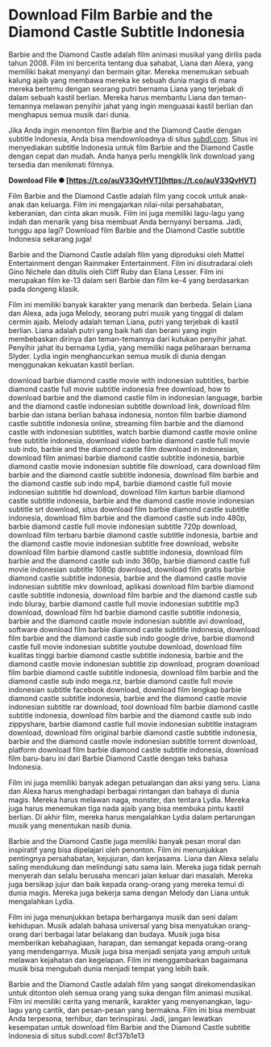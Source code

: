 
 
# Download Film Barbie and the Diamond Castle Subtitle Indonesia
 
Barbie and the Diamond Castle adalah film animasi musikal yang dirilis pada tahun 2008. Film ini bercerita tentang dua sahabat, Liana dan Alexa, yang memiliki bakat menyanyi dan bermain gitar. Mereka menemukan sebuah kalung ajaib yang membawa mereka ke sebuah dunia magis di mana mereka bertemu dengan seorang putri bernama Liana yang terjebak di dalam sebuah kastil berlian. Mereka harus membantu Liana dan teman-temannya melawan penyihir jahat yang ingin menguasai kastil berlian dan menghapus semua musik dari dunia.
 
Jika Anda ingin menonton film Barbie and the Diamond Castle dengan subtitle Indonesia, Anda bisa mendownloadnya di situs [subdl.com](https://subdl.com/subtitle/sd2062/barbie-and-the-diamond-castle/indonesian). Situs ini menyediakan subtitle Indonesia untuk film Barbie and the Diamond Castle dengan cepat dan mudah. Anda hanya perlu mengklik link download yang tersedia dan menikmati filmnya.
 
**Download File ✺ [https://t.co/auV33QvHVT](https://t.co/auV33QvHVT)**


 
Film Barbie and the Diamond Castle adalah film yang cocok untuk anak-anak dan keluarga. Film ini mengajarkan nilai-nilai persahabatan, keberanian, dan cinta akan musik. Film ini juga memiliki lagu-lagu yang indah dan menarik yang bisa membuat Anda bernyanyi bersama. Jadi, tunggu apa lagi? Download film Barbie and the Diamond Castle subtitle Indonesia sekarang juga!

Barbie and the Diamond Castle adalah film yang diproduksi oleh Mattel Entertainment dengan Rainmaker Entertainment. Film ini disutradarai oleh Gino Nichele dan ditulis oleh Cliff Ruby dan Elana Lesser. Film ini merupakan film ke-13 dalam seri Barbie dan film ke-4 yang berdasarkan pada dongeng klasik.
 
Film ini memiliki banyak karakter yang menarik dan berbeda. Selain Liana dan Alexa, ada juga Melody, seorang putri musik yang tinggal di dalam cermin ajaib. Melody adalah teman Liana, putri yang terjebak di kastil berlian. Liana adalah putri yang baik hati dan berani yang ingin membebaskan dirinya dan teman-temannya dari kutukan penyihir jahat. Penyihir jahat itu bernama Lydia, yang memiliki naga peliharaan bernama Slyder. Lydia ingin menghancurkan semua musik di dunia dengan menggunakan kekuatan kastil berlian.
 
download barbie diamond castle movie with indonesian subtitles,  barbie diamond castle full movie subtitle indonesia free download,  how to download barbie and the diamond castle film in indonesian language,  barbie and the diamond castle indonesian subtitle download link,  download film barbie dan istana berlian bahasa indonesia,  nonton film barbie diamond castle subtitle indonesia online,  streaming film barbie and the diamond castle with indonesian subtitles,  watch barbie diamond castle movie online free subtitle indonesia,  download video barbie diamond castle full movie sub indo,  barbie and the diamond castle film download in indonesian,  download film animasi barbie diamond castle subtitle indonesia,  barbie diamond castle movie indonesian subtitle file download,  cara download film barbie and the diamond castle subtitle indonesia,  download film barbie and the diamond castle sub indo mp4,  barbie diamond castle full movie indonesian subtitle hd download,  download film kartun barbie diamond castle subtitle indonesia,  barbie and the diamond castle movie indonesian subtitle srt download,  situs download film barbie diamond castle subtitle indonesia,  download film barbie and the diamond castle sub indo 480p,  barbie diamond castle full movie indonesian subtitle 720p download,  download film terbaru barbie diamond castle subtitle indonesia,  barbie and the diamond castle movie indonesian subtitle free download,  website download film barbie diamond castle subtitle indonesia,  download film barbie and the diamond castle sub indo 360p,  barbie diamond castle full movie indonesian subtitle 1080p download,  download film gratis barbie diamond castle subtitle indonesia,  barbie and the diamond castle movie indonesian subtitle mkv download,  aplikasi download film barbie diamond castle subtitle indonesia,  download film barbie and the diamond castle sub indo bluray,  barbie diamond castle full movie indonesian subtitle mp3 download,  download film hd barbie diamond castle subtitle indonesia,  barbie and the diamond castle movie indonesian subtitle avi download,  software download film barbie diamond castle subtitle indonesia,  download film barbie and the diamond castle sub indo google drive,  barbie diamond castle full movie indonesian subtitle youtube download,  download film kualitas tinggi barbie diamond castle subtitle indonesia,  barbie and the diamond castle movie indonesian subtitle zip download,  program download film barbie diamond castle subtitle indonesia,  download film barbie and the diamond castle sub indo mega.nz,  barbie diamond castle full movie indonesian subtitle facebook download,  download film lengkap barbie diamond castle subtitle indonesia,  barbie and the diamond castle movie indonesian subtitle rar download,  tool download film barbie diamond castle subtitle indonesia,  download film barbie and the diamond castle sub indo zippyshare,  barbie diamond castle full movie indonesian subtitle instagram download,  download film original barbie diamond castle subtitle indonesia,  barbie and the diamond castle movie indonesian subtitle torrent download,  platform download film barbie diamond castle subtitle indonesia,  download film baru-baru ini dari Barbie Diamond Castle dengan teks bahasa Indonesia.
 
Film ini juga memiliki banyak adegan petualangan dan aksi yang seru. Liana dan Alexa harus menghadapi berbagai rintangan dan bahaya di dunia magis. Mereka harus melawan naga, monster, dan tentara Lydia. Mereka juga harus menemukan tiga nada ajaib yang bisa membuka pintu kastil berlian. Di akhir film, mereka harus mengalahkan Lydia dalam pertarungan musik yang menentukan nasib dunia.

Barbie and the Diamond Castle juga memiliki banyak pesan moral dan inspiratif yang bisa dipelajari oleh penonton. Film ini menunjukkan pentingnya persahabatan, kejujuran, dan kerjasama. Liana dan Alexa selalu saling mendukung dan melindungi satu sama lain. Mereka juga tidak pernah menyerah dan selalu berusaha mencari jalan keluar dari masalah. Mereka juga bersikap jujur dan baik kepada orang-orang yang mereka temui di dunia magis. Mereka juga bekerja sama dengan Melody dan Liana untuk mengalahkan Lydia.
 
Film ini juga menunjukkan betapa berharganya musik dan seni dalam kehidupan. Musik adalah bahasa universal yang bisa menyatukan orang-orang dari berbagai latar belakang dan budaya. Musik juga bisa memberikan kebahagiaan, harapan, dan semangat kepada orang-orang yang mendengarnya. Musik juga bisa menjadi senjata yang ampuh untuk melawan kejahatan dan kegelapan. Film ini menggambarkan bagaimana musik bisa mengubah dunia menjadi tempat yang lebih baik.
 
Barbie and the Diamond Castle adalah film yang sangat direkomendasikan untuk ditonton oleh semua orang yang suka dengan film animasi musikal. Film ini memiliki cerita yang menarik, karakter yang menyenangkan, lagu-lagu yang cantik, dan pesan-pesan yang bermakna. Film ini bisa membuat Anda terpesona, terhibur, dan terinspirasi. Jadi, jangan lewatkan kesempatan untuk download film Barbie and the Diamond Castle subtitle Indonesia di situs subdl.com!
 8cf37b1e13
 
